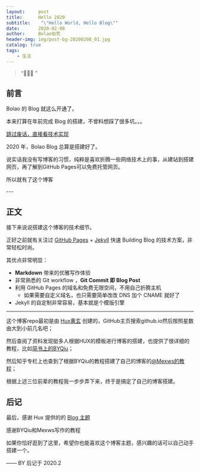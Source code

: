 ```yaml
---
layout:     post
title:      Hello 2020
subtitle:    "\"Hello World, Hello Blog\""
date:       2020-02-08
author:     Bolao伯劳
header-img: img/post-bg-20200208_01.jpg
catalog: true
tags:
    - 生活
---
```


> “🙉🙉🙉 ”


## 前言

Bolao 的 Blog 就这么开通了。

本来打算在年前完成 Blog 的搭建，不曾料想踩了很多坑。。。

[跳过废话，直接看技术实现 ](#build) 

2020 年，Bolao Blog 总算是搭建好了。

说实话我没有写博客的习惯，纯粹是喜欢折腾一些网络技术上的事，从建站到搭建网页，再了解到GitHub Pages可以免费托管网页。

所以就有了这个博客

<p id = "build"></p>
---

## 正文

接下来说说搭建这个博客的技术细节。  

正好之前就有关注过 [GitHub Pages](https://pages.github.com/) + [Jekyll](http://jekyllrb.com/) 快速 Building Blog 的技术方案，非常轻松时尚。

其优点非常明显：

* **Markdown** 带来的优雅写作体验
* 非常熟悉的 Git workflow ，**Git Commit 即 Blog Post**
* 利用 GitHub Pages 的域名和免费无限空间，不用自己折腾主机
	* 如果需要自定义域名，也只需要简单改改 DNS 加个 CNAME 就好了 
* Jekyll 的自定制非常容易，基本就是个模版引擎



---


这个博客repo最初是由 [Hux黄玄](https://huangxuan.me/) 创建的，GitHub主页搜索github.io然后按照星数由大到小前几名吧；

然后查阅了资料发现挺多人根据HUX的模板进行博客的搭建，也提供了很详细的教程，比如[简书上的BYQiu](https://www.jianshu.com/p/e68fba58f75c)；

然后知乎专栏上也查到了根据BYQiu的教程搭建了自己的博客的[@Mexws的教程](https://zhuanlan.zhihu.com/p/77327461)；

根据上述三位前辈的教程我一步步弄下来，终于是搞定了自己的博客搭建。




## 后记

最后，感谢 Hux 提供的的 [Blog 主题](https://github.com/Huxpro/huxpro.github.io)

感谢BYQiu和Mexws写作的教程

如果你恰好逛到了这里，希望你也能喜欢这个博客主题，感兴趣的话可以自己动手搭建一个。

—— BY 后记于 2020.2


